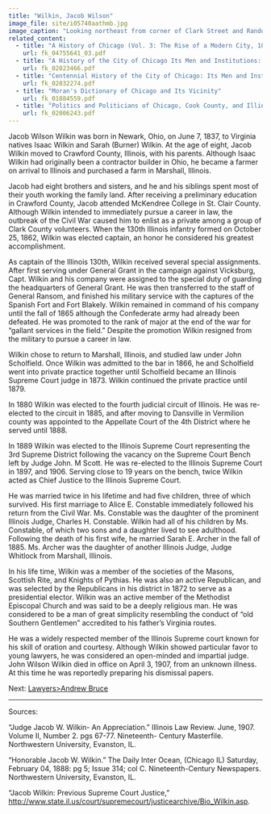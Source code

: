 ```yaml
---
title: "Wilkin, Jacob Wilson"
image_file: site/i05740aathmb.jpg
image_caption: "Looking northeast from corner of Clark Street and Randolph Street from Court House Dome."
related_content:
  - title: "A History of Chicago (Vol. 3: The Rise of a Modern City, 1871-1893)"
    url: fk_04755641_03.pdf
  - title: "A History of the City of Chicago Its Men and Institutions: Biographical Sketches of Leading Citizens"
    url: fk_02023466.pdf
  - title: "Centennial History of the City of Chicago: Its Men and Institutions"
    url: fk_02032274.pdf
  - title: "Moran's Dictionary of Chicago and Its Vicinity"
    url: fk_01884559.pdf
  - title: "Politics and Politicians of Chicago, Cook County, and Illinois 1787-1887"
    url: fk_02006243.pdf
---
```


Jacob Wilson Wilkin was born in Newark, Ohio, on June 7, 1837, to Virginia natives Isaac Wilkin and Sarah (Burner) Wilkin. At the age of eight, Jacob Wilkin moved to Crawford County, Illinois, with his parents. Although Isaac Wilkin had originally been a contractor builder in Ohio, he became a farmer on arrival to Illinois and purchased a farm in Marshall, Illinois.

Jacob had eight brothers and sisters, and he and his siblings spent most of their youth working the family land. After receiving a preliminary education in Crawford County, Jacob attended McKendree College in St. Clair County. Although Wilkin intended to immediately pursue a career in law, the outbreak of the Civil War caused him to enlist as a private among a group of Clark County volunteers. When the 130th Illinois infantry formed on October 25, 1862, Wilkin was elected captain, an honor he considered his greatest accomplishment.

As captain of the Illinois 130th, Wilkin received several special assignments. After first serving under General Grant in the campaign against Vicksburg, Capt. Wilkin and his company were assigned to the special duty of guarding the headquarters of General Grant. He was then transferred to the staff of General Ransom, and finished his military service with the captures of the Spanish Fort and Fort Blakely. Wilkin remained in command of his company until the fall of 1865 although the Confederate army had already been defeated. He was promoted to the rank of major at the end of the war for “gallant services in the field.” Despite the promotion Wilkin resigned from the military to pursue a career in law.

Wilkin chose to return to Marshall, Illinois, and studied law under John Scholfield. Once Wilkin was admitted to the bar in 1866, he and Scholfield went into private practice together until Scholfield became an Illinois Supreme Court judge in 1873. Wilkin continued the private practice until 1879.

In 1880 Wilkin was elected to the fourth judicial circuit of Illinois. He was re-elected to the circuit in 1885, and after moving to Dansville in Vermilion county was appointed to the Appellate Court of the 4th District where he served until 1888.

In 1889 Wilkin was elected to the Illinois Supreme Court representing the 3rd Supreme District following the vacancy on the Supreme Court Bench left by Judge John. M Scott. He was re-elected to the Illinois Supreme Court in 1897, and 1906. Serving close to 19 years on the bench, twice Wilkin acted as Chief Justice to the Illinois Supreme Court.

He was married twice in his lifetime and had five children, three of which survived. His first marriage to Alice E. Constable immediately followed his return from the Civil War. Ms. Constable was the daughter of the prominent Illinois Judge, Charles H. Constable. Wilkin had all of his children by Ms. Constable, of which two sons and a daughter lived to see adulthood. Following the death of his first wife, he married Sarah E. Archer in the fall of 1885. Ms. Archer was the daughter of another Illinois Judge, Judge Whitlock from Marshall, Illinois.

In his life time, Wilkin was a member of the societies of the Masons, Scottish Rite, and Knights of Pythias. He was also an active Republican, and was selected by the Republicans in his district in 1872 to serve as a presidential elector. Wilkin was an active member of the Methodist Episcopal Church and was said to be a deeply religious man. He was considered to be a man of great simplicity resembling the conduct of “old Southern Gentlemen” accredited to his father’s Virginia routes.

He was a widely respected member of the Illinois Supreme court known for his skill of oration and courtesy. Although Wilkin showed particular favor to young lawyers, he was considered an open-minded and impartial judge. John Wilson Wilkin died in office on April 3, 1907, from an unknown illness. At this time he was reportedly preparing his dismissal papers.

Next:  [Lawyers>Andrew Bruce](/legal/lawyers/bruce/)

---
Sources:

“Judge Jacob W. Wilkin- An Appreciation.” Illinois Law Review. June, 1907. Volume II, Number 2. pgs 67-77. Nineteenth- Century Masterfile. Northwestern University, Evanston, IL.

“Honorable Jacob W. Wilkin.” The Daily Inter Ocean, (Chicago IL) Saturday, February 04, 1888: pg 5; Issue 314; col C. Nineteenth-Century Newspapers. Northwestern University, Evanston, IL.

“Jacob Wilkin: Previous Supreme Court Justice,” http://www.state.il.us/court/supremecourt/justicearchive/Bio_Wilkin.asp.
